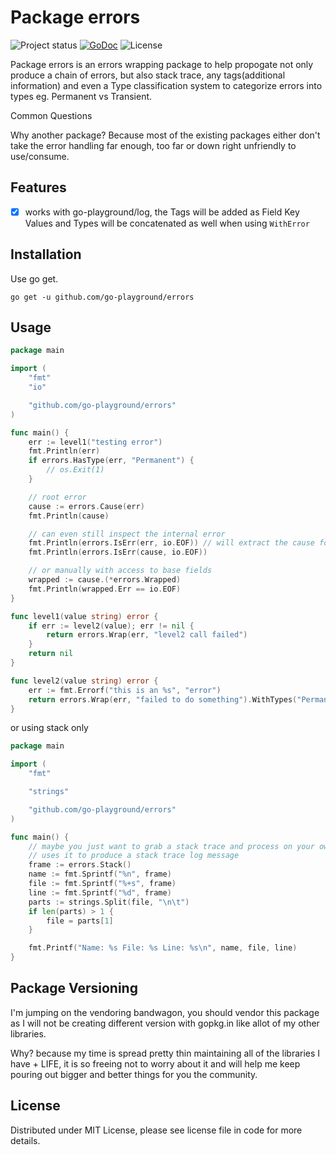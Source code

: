 Package errors
============
![Project status](https://img.shields.io/badge/version-1.0.0-green.svg)
[![GoDoc](https://godoc.org/github.com/go-playground/errors?status.svg)](https://godoc.org/github.com/go-playground/errors)
![License](https://img.shields.io/dub/l/vibe-d.svg)

Package errors is an errors wrapping package to help propogate not only produce a chain of errors, but also
stack trace, any tags(additional information) and even a Type classification system to categorize errors into types eg. Permanent vs Transient.


Common Questions

Why another package?
Because most of the existing packages either don't take the error handling far enough, too far or down right unfriendly to use/consume. 

Features
--------
- [x] works with go-playground/log, the Tags will be added as Field Key Values and Types will be concatenated as well when using `WithError`

Installation
------------

Use go get.

	go get -u github.com/go-playground/errors
    
Usage
-----
```go
package main

import (
	"fmt"
	"io"

	"github.com/go-playground/errors"
)

func main() {
	err := level1("testing error")
	fmt.Println(err)
	if errors.HasType(err, "Permanent") {
		// os.Exit(1)
	}

	// root error
	cause := errors.Cause(err)
	fmt.Println(cause)

	// can even still inspect the internal error
	fmt.Println(errors.IsErr(err, io.EOF)) // will extract the cause for you
	fmt.Println(errors.IsErr(cause, io.EOF))

	// or manually with access to base fields
	wrapped := cause.(*errors.Wrapped)
	fmt.Println(wrapped.Err == io.EOF)
}

func level1(value string) error {
	if err := level2(value); err != nil {
		return errors.Wrap(err, "level2 call failed")
	}
	return nil
}

func level2(value string) error {
	err := fmt.Errorf("this is an %s", "error")
	return errors.Wrap(err, "failed to do something").WithTypes("Permanent").WithTags(errors.T("value", value))
}
```

or using stack only

```go
package main

import (
	"fmt"

	"strings"

	"github.com/go-playground/errors"
)

func main() {
	// maybe you just want to grab a stack trace and process on your own like go-playground/log
	// uses it to produce a stack trace log message
	frame := errors.Stack()
	name := fmt.Sprintf("%n", frame)
	file := fmt.Sprintf("%+s", frame)
	line := fmt.Sprintf("%d", frame)
	parts := strings.Split(file, "\n\t")
	if len(parts) > 1 {
		file = parts[1]
	}

	fmt.Printf("Name: %s File: %s Line: %s\n", name, file, line)
}
```

Package Versioning
----------
I'm jumping on the vendoring bandwagon, you should vendor this package as I will not
be creating different version with gopkg.in like allot of my other libraries.

Why? because my time is spread pretty thin maintaining all of the libraries I have + LIFE,
it is so freeing not to worry about it and will help me keep pouring out bigger and better
things for you the community.

License
------
Distributed under MIT License, please see license file in code for more details.